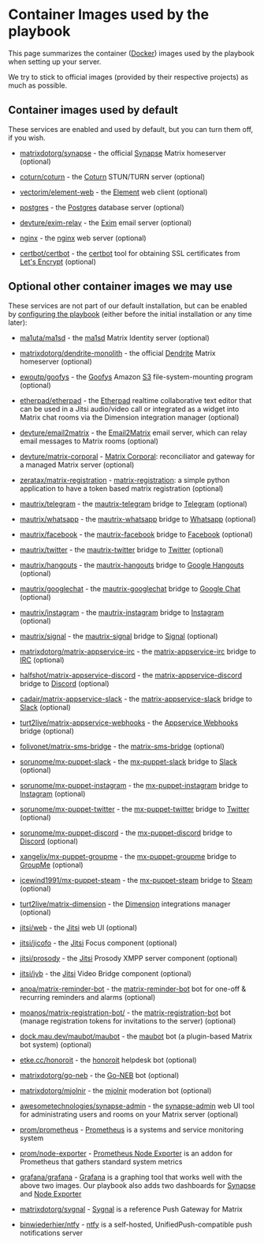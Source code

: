 # Container Images used by the playbook

This page summarizes the container ([Docker](https://www.docker.com/)) images used by the playbook when setting up your server.

We try to stick to official images (provided by their respective projects) as much as possible.


## Container images used by default

These services are enabled and used by default, but you can turn them off, if you wish.

- [matrixdotorg/synapse](https://hub.docker.com/r/matrixdotorg/synapse/) - the official [Synapse](https://github.com/matrix-org/synapse) Matrix homeserver (optional)

- [coturn/coturn](https://hub.docker.com/r/coturn/coturn/) - the [Coturn](https://github.com/coturn/coturn) STUN/TURN server (optional)

- [vectorim/element-web](https://hub.docker.com/r/vectorim/element-web/) - the [Element](https://element.io/) web client (optional)

- [postgres](https://hub.docker.com/_/postgres/) - the [Postgres](https://www.postgresql.org/) database server (optional)

- [devture/exim-relay](https://hub.docker.com/r/devture/exim-relay/) - the [Exim](https://www.exim.org/) email server (optional)

- [nginx](https://hub.docker.com/_/nginx/) - the [nginx](http://nginx.org/) web server (optional)

- [certbot/certbot](https://hub.docker.com/r/certbot/certbot/) - the [certbot](https://certbot.eff.org/) tool for obtaining SSL certificates from [Let's Encrypt](https://letsencrypt.org/) (optional)


## Optional other container images we may use

These services are not part of our default installation, but can be enabled by [configuring the playbook](configuring-playbook.md) (either before the initial installation or any time later):

- [ma1uta/ma1sd](https://hub.docker.com/r/ma1uta/ma1sd/) - the [ma1sd](https://github.com/ma1uta/ma1sd) Matrix Identity server (optional)

- [matrixdotorg/dendrite-monolith](https://hub.docker.com/r/matrixdotorg/dendrite-monolith/) - the official [Dendrite](https://github.com/matrix-org/dendrite) Matrix homeserver (optional)

- [ewoutp/goofys](https://hub.docker.com/r/ewoutp/goofys/) - the [Goofys](https://github.com/kahing/goofys) Amazon [S3](https://aws.amazon.com/s3/) file-system-mounting program (optional)

- [etherpad/etherpad](https://hub.docker.com/r/etherpad/etherpad/) - the [Etherpad](https://etherpad.org) realtime collaborative text editor that can be used in a Jitsi audio/video call or integrated as a widget into Matrix chat rooms via the Dimension integration manager (optional)

- [devture/email2matrix](https://hub.docker.com/r/devture/email2matrix/) - the [Email2Matrix](https://github.com/devture/email2matrix) email server, which can relay email messages to Matrix rooms (optional)

- [devture/matrix-corporal](https://hub.docker.com/r/devture/matrix-corporal/) - [Matrix Corporal](https://github.com/devture/matrix-corporal): reconciliator and gateway for a managed Matrix server (optional)

- [zeratax/matrix-registration](https://hub.docker.com/r/devture/zeratax-matrix-registration/) - [matrix-registration](https://github.com/ZerataX/matrix-registration): a simple python application to have a token based matrix registration (optional)

- [mautrix/telegram](https://mau.dev/mautrix/telegram/container_registry) - the [mautrix-telegram](https://github.com/mautrix/telegram) bridge to [Telegram](https://telegram.org/) (optional)

- [mautrix/whatsapp](https://mau.dev/mautrix/whatsapp/container_registry) - the [mautrix-whatsapp](https://github.com/mautrix/whatsapp) bridge to [Whatsapp](https://www.whatsapp.com/) (optional)

- [mautrix/facebook](https://mau.dev/mautrix/facebook/container_registry) - the [mautrix-facebook](https://github.com/mautrix/facebook) bridge to [Facebook](https://facebook.com/) (optional)

- [mautrix/twitter](https://mau.dev/mautrix/twitter/container_registry) - the [mautrix-twitter](https://github.com/mautrix/twitter) bridge to [Twitter](https://twitter.com/) (optional)

- [mautrix/hangouts](https://mau.dev/mautrix/hangouts/container_registry) - the [mautrix-hangouts](https://github.com/mautrix/hangouts) bridge to [Google Hangouts](https://en.wikipedia.org/wiki/Google_Hangouts) (optional)

- [mautrix/googlechat](https://mau.dev/mautrix/googlechat/container_registry) - the [mautrix-googlechat](https://github.com/mautrix/googlechat) bridge to [Google Chat](https://en.wikipedia.org/wiki/Google_Chat) (optional)

- [mautrix/instagram](https://mau.dev/mautrix/instagram/container_registry) - the [mautrix-instagram](https://github.com/mautrix/instagram) bridge to [Instagram](https://instagram.com/) (optional)

- [mautrix/signal](https://mau.dev/mautrix/signal/container_registry) - the [mautrix-signal](https://github.com/mautrix/signal) bridge to [Signal](https://www.signal.org/) (optional)

- [matrixdotorg/matrix-appservice-irc](https://hub.docker.com/r/matrixdotorg/matrix-appservice-irc) - the [matrix-appservice-irc](https://github.com/matrix-org/matrix-appservice-irc) bridge to [IRC](https://wikipedia.org/wiki/Internet_Relay_Chat) (optional)

- [halfshot/matrix-appservice-discord](https://hub.docker.com/r/halfshot/matrix-appservice-discord) - the [matrix-appservice-discord](https://github.com/Half-Shot/matrix-appservice-discord) bridge to [Discord](https://discordapp.com/) (optional)

- [cadair/matrix-appservice-slack](https://hub.docker.com/r/cadair/matrix-appservice-slack) - the [matrix-appservice-slack](https://github.com/matrix-org/matrix-appservice-slack) bridge to [Slack](https://slack.com/) (optional)

- [turt2live/matrix-appservice-webhooks](https://hub.docker.com/r/turt2live/matrix-appservice-webhooks) - the [Appservice Webhooks](https://github.com/turt2live/matrix-appservice-webhooks) bridge (optional)

- [folivonet/matrix-sms-bridge](https://hub.docker.com/repository/docker/folivonet/matrix-sms-bridge) - the [matrix-sms-bridge](https://github.com/benkuly/matrix-sms-bridge) (optional)

- [sorunome/mx-puppet-slack](https://hub.docker.com/r/sorunome/mx-puppet-slack) - the [mx-puppet-slack](https://github.com/Sorunome/mx-puppet-slack) bridge to [Slack](https://slack.com) (optional)

- [sorunome/mx-puppet-instagram](https://hub.docker.com/r/sorunome/mx-puppet-instagram) - the [mx-puppet-instagram](https://github.com/Sorunome/mx-puppet-instagram) bridge to [Instagram](https://www.instagram.com) (optional)

- [sorunome/mx-puppet-twitter](https://hub.docker.com/r/sorunome/mx-puppet-twitter) - the [mx-puppet-twitter](https://github.com/Sorunome/mx-puppet-twitter) bridge to [Twitter](https://twitter.com) (optional)

- [sorunome/mx-puppet-discord](https://hub.docker.com/r/sorunome/mx-puppet-discord) - the [mx-puppet-discord](https://github.com/matrix-discord/mx-puppet-discord) bridge to [Discord](https://discordapp.com) (optional)

- [xangelix/mx-puppet-groupme](https://hub.docker.com/r/xangelix/mx-puppet-groupme) - the [mx-puppet-groupme](https://gitlab.com/robintown/mx-puppet-groupme) bridge to [GroupMe](https://groupme.com/) (optional)

- [icewind1991/mx-puppet-steam](https://hub.docker.com/r/icewind1991/mx-puppet-steam) - the [mx-puppet-steam](https://github.com/icewind1991/mx-puppet-steam) bridge to [Steam](https://steampowered.com) (optional)

- [turt2live/matrix-dimension](https://hub.docker.com/r/turt2live/matrix-dimension) - the [Dimension](https://dimension.t2bot.io/) integrations manager (optional)

- [jitsi/web](https://hub.docker.com/r/jitsi/web) - the [Jitsi](https://jitsi.org/) web UI (optional)

- [jitsi/jicofo](https://hub.docker.com/r/jitsi/jicofo) - the [Jitsi](https://jitsi.org/) Focus component (optional)

- [jitsi/prosody](https://hub.docker.com/r/jitsi/prosody) - the [Jitsi](https://jitsi.org/) Prosody XMPP server component (optional)

- [jitsi/jvb](https://hub.docker.com/r/jitsi/jvb) - the [Jitsi](https://jitsi.org/) Video Bridge component (optional)

- [anoa/matrix-reminder-bot](https://hub.docker.com/r/anoa/matrix-reminder-bot) - the [matrix-reminder-bot](https://github.com/anoadragon453/matrix-reminder-bot) bot for one-off & recurring reminders and alarms (optional)

- [moanos/matrix-registration-bot/](https://hub.docker.com/r/moanos/matrix-registration-bot/) - the [matrix-registration-bot](https://github.com/moan0s/matrix-registration-bot) bot (manage registration tokens for invitations to the server) (optional)

- [dock.mau.dev/maubot/maubot](https://mau.dev/maubot/maubot/container_registry) - the [maubot](https://github.com/maubot/maubot) bot (a plugin-based Matrix bot system) (optional)

- [etke.cc/honoroit](https://gitlab.com/etke.cc/honoroit/container_registry) - the [honoroit](https://gitlab.com/etke.cc/honoroit) helpdesk bot (optional)

- [matrixdotorg/go-neb](https://hub.docker.com/r/matrixdotorg/go-neb) - the [Go-NEB](https://github.com/matrix-org/go-neb) bot (optional)

- [matrixdotorg/mjolnir](https://hub.docker.com/r/matrixdotorg/mjolnir) - the [mjolnir](https://github.com/matrix-org/mjolnir) moderation bot (optional)

- [awesometechnologies/synapse-admin](https://hub.docker.com/r/awesometechnologies/synapse-admin) - the [synapse-admin](https://github.com/Awesome-Technologies/synapse-admin) web UI tool for administrating users and rooms on your Matrix server (optional)

- [prom/prometheus](https://hub.docker.com/r/prom/prometheus/) - [Prometheus](https://github.com/prometheus/prometheus/) is a systems and service monitoring system

- [prom/node-exporter](https://hub.docker.com/r/prom/node-exporter/) - [Prometheus Node Exporter](https://github.com/prometheus/node_exporter/) is an addon for Prometheus that gathers standard system metrics

- [grafana/grafana](https://hub.docker.com/r/grafana/grafana/) - [Grafana](https://github.com/grafana/grafana/) is a graphing tool that works well with the above two images. Our playbook also adds two dashboards for [Synapse](https://github.com/matrix-org/synapse/tree/master/contrib/grafana) and  [Node Exporter](https://github.com/rfrail3/grafana-dashboards)

- [matrixdotorg/sygnal](https://hub.docker.com/r/matrixdotorg/sygnal/) - [Sygnal](https://github.com/matrix-org/sygnal) is a reference Push Gateway for Matrix

- [binwiederhier/ntfy](https://hub.docker.com/r/binwiederhier/ntfy/) - [ntfy](https://ntfy.sh/) is a self-hosted, UnifiedPush-compatible push notifications server
